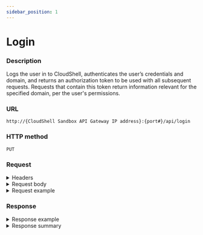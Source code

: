```yaml
---
sidebar_position: 1
---
```



# Login

### Description

Logs the user in to CloudShell, authenticates the user’s credentials and domain, and returns an authorization token to be used with all subsequent requests. Requests that contain this token return information relevant for the specified domain, per the user's permissions.

### URL

`http://{CloudShell Sandbox API Gateway IP address}:{port#}/api/login`

### HTTP method

`PUT`

### Request

<details>
<summary>Headers</summary>

Example header format for the `login` method:

`Content-Type: application/json`

</details>

<details>
<summary>Request body</summary>

The user credentials (in JSON format). The parameters of the `login` method include:

| Parameter | Description |
| --- | --- |
| `username` | The user's name. `(string)` |
| `password` | The user's password. `(string)` |
| `domain` | The user's domain. `(string)` |

</details>

<details>
<summary>Request example</summary>

Example request input for the `login` method in JSON format:

```javascript
{
   "username":"admin",
   "password":"admin",
   "domain":"Global"
}
```
</details>

### Response

<details>
<summary>Response example</summary>

The following is a sample authorization token returned by the `login` method:

`"a0IAmINiGUmVsoJS9IeG1A=="`

</details>

<details>
<summary>Response summary</summary>

The `login` method returns an authorization token that must be added to the header of each API method.

</details>